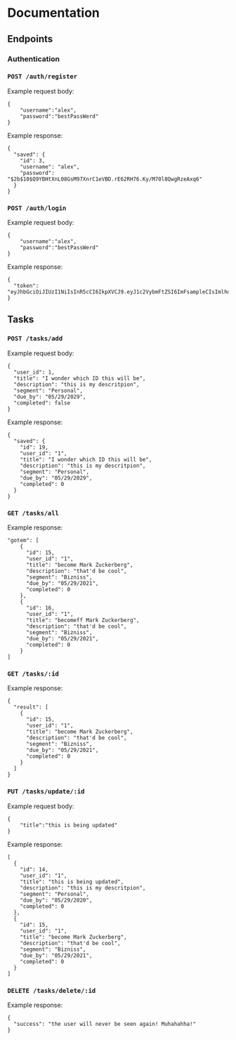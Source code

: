 # **Documentation**

## Endpoints

### Authentication

### **`POST /auth/register`**

Example request body:
```
{
	"username":"alex",
	"password":"bestPassWerd"
}
```
Example response:
```
{
  "saved": {
    "id": 3,
    "username": "alex",
    "password": "$2b$10$Q9YBHtXnL08GsM97XnrC1eVBD.rE62RH76.Ky/M70l8QwgRzeAxq6"
  }
}
```


### **`POST /auth/login`**

Example request body:
```
{
	"username":"alex",
	"password":"bestPassWerd"
}
```
Example response:
```
{
  "token": "eyJhbGciOiJIUzI1NiIsInR5cCI6IkpXVCJ9.eyJ1c2VybmFtZSI6ImFsampleCIsImlhdCI6MTU2OTE3MDg1OCwiZXhwIjoxNTY5NjAyODU4fQ.oA3AUqKR2KzmPpOEWhKZWhWoR8TjcWlW0JRPmIczwdc"
}
```
## Tasks 

### **`POST /tasks/add`**

Example request body:
```
{
  "user_id": 1,
  "title": "I wonder which ID this will be",
  "description": "this is my descritpion",
  "segment": "Personal",
  "due_by": "05/29/2029",
  "completed": false
}
```
Example response:
```
{
  "saved": {
    "id": 19,
    "user_id": "1",
    "title": "I wonder which ID this will be",
    "description": "this is my descritpion",
    "segment": "Personal",
    "due_by": "05/29/2029",
    "completed": 0
  }
}
```

### **`GET /tasks/all`**

Example response:
```
"gotem": [
    {
      "id": 15,
      "user_id": "1",
      "title": "become Mark Zuckerberg",
      "description": "that'd be cool",
      "segment": "Bizniss",
      "due_by": "05/29/2021",
      "completed": 0
    },
    {
      "id": 16,
      "user_id": "1",
      "title": "becomeff Mark Zuckerberg",
      "description": "that'd be cool",
      "segment": "Bizniss",
      "due_by": "05/29/2021",
      "completed": 0
    }
]
```

### **`GET /tasks/:id`**

Example response:
```
{
  "result": [
    {
      "id": 15,
      "user_id": "1",
      "title": "become Mark Zuckerberg",
      "description": "that'd be cool",
      "segment": "Bizniss",
      "due_by": "05/29/2021",
      "completed": 0
    }
  ]
}
```

### **`PUT /tasks/update/:id`**

Example request body:
```
{
	"title":"this is being updated"
}
```
Example response:
```
[
  {
    "id": 14,
    "user_id": "1",
    "title": "this is being updated",
    "description": "this is my descritpion",
    "segment": "Personal",
    "due_by": "05/29/2020",
    "completed": 0
  },
  {
    "id": 15,
    "user_id": "1",
    "title": "become Mark Zuckerberg",
    "description": "that'd be cool",
    "segment": "Bizniss",
    "due_by": "05/29/2021",
    "completed": 0
  }
]
```

### **`DELETE /tasks/delete/:id`**

Example response:
```
{
  "success": "the user will never be seen again! Muhahahha!"
}
```
